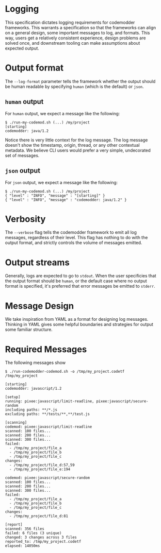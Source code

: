 # Logging

This specification dictates logging requirements for codemodder frameworks. This warrants a specification so that the frameworks can align on a general design, some important messages to log, and formats. This way, users get a relatively consistent experience, design problems are solved once, and downstream tooling can make assumptions about expected output.

# Output format

The `--log-format` parameter tells the framework whether the output should be human readable by specifying `human` (which is the default) or `json`.

## `human` output

For `human` output, we expect a message like the following:
```
$ ./run-my-codemod.sh (...) /my/project
[starting] 
codemodder: java/1.2
```

Notice there is very little context for the log message. The log message doesn't show the timestamp, origin, thread, or any other contextual metadata. We believe CLI users would prefer a very simple, undecorated set of messages.

## `json` output
For `json` output, we expect a message like the following:
```
$ ./run-my-codemod.sh (...) /my/project
{ "level" : "INFO", "message" : "[starting]" }
{ "level" : "INFO", "message" : "codemodder: java/1.2" }
```

# Verbosity

The `--verbose` flag tells the codemodder framework to emit all log messages, regardless of their level. This flag has nothing to do with the output format, and strictly controls the volume of messages emitted.

# Output streams

Generally, logs are expected to go to `stdout`. When the user specificies that the output format should be `human`, or the default case where no output format is specified, it's preferred that error messages be emitted to `stderr`.

# Message Design

We take inspiration from YAML as a format for designing log messages. Thinking in YAML gives some helpful boundaries and strategies for output some familiar structure.

# Required Messages

The following messages show 

```
$ ./run-codemodder-codemod.sh -o /tmp/my_project.codetf /tmp/my_project

[starting] 
codemodder: javascript/1.2

[setup]
running: pixee:javascript/limit-readline, pixee:javascript/secure-random
including paths: **/*.js
excluding paths: **/tests/**,**/test.js

[scanning]
codemod: pixee:javascript/limit-readline
scanned: 100 files...
scanned: 200 files...
scanned: 300 files...
failed:
  - /tmp/my_project/file_a
  - /tmp/my_project/file_b
  - /tmp/my_project/file_c
changes:
  - /tmp/my_project/file_d:57,59
  - /tmp/my_project/file_e:194

codemod: pixee:javascript/secure-random
scanned: 100 files...
scanned: 200 files...  
scanned: 300 files...
failed:
  - /tmp/my_project/file_a
  - /tmp/my_project/file_b
  - /tmp/my_project/file_c
changes:
  - /tmp/my_project/file_d:81

[report]
scanned: 356 files
failed: 6 files (3 unique)
changed: 3 changes across 3 files
reported_to: /tmp/my_project.codetf
elapsed: 14050ms 
```
